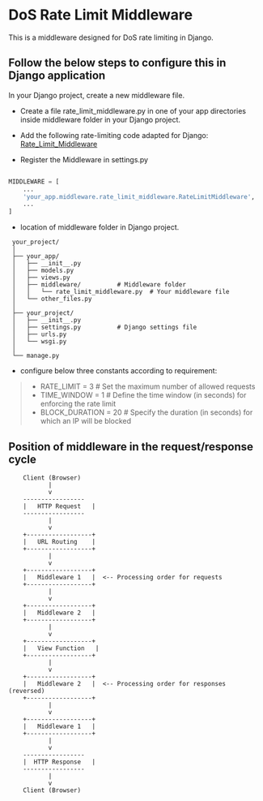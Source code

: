 # DoS Rate Limit Middleware

This is a middleware designed for DoS rate limiting in Django. 

## Follow the below steps to configure this in Django application

In your Django project, create a new middleware file.

- Create a file rate_limit_middleware.py in one of your app directories inside middleware folder in your Django project.

- Add the following rate-limiting code adapted for Django:
 [Rate_Limit_Middleware]([https://github.com/akashgalagali/DoS-Rate-Limit-](https://github.com/akashgalagali/DoS-Rate-Limit-/blob/master/rate_limit_middleware.py))

-  Register the Middleware in settings.py

```python

MIDDLEWARE = [
    ...
    'your_app.middleware.rate_limit_middleware.RateLimitMiddleware',
    ...
]

```
- location of middleware folder in Django project.
``` 
 your_project/
 │
 ├── your_app/
 │   ├── __init__.py
 │   ├── models.py
 │   ├── views.py
 │   ├── middleware/          # Middleware folder
 │   │   └── rate_limit_middleware.py  # Your middleware file
 │   └── other_files.py
 │
 ├── your_project/
 │   ├── __init__.py
 │   ├── settings.py          # Django settings file
 │   ├── urls.py
 │   └── wsgi.py
 │
 └── manage.py
```
- configure below three constants according to requirement:
> - RATE_LIMIT = 3  # Set the maximum number of allowed requests 
> - TIME_WINDOW = 1  # Define the time window (in seconds) for enforcing the rate limit
> - BLOCK_DURATION = 20  # Specify the duration (in seconds) for which an IP will be blocked

## Position of middleware in the request/response cycle

```
    Client (Browser)
           |
           v
    -----------------
    |   HTTP Request   |
    -----------------
           |
           v
    +------------------+
    |   URL Routing    |
    +------------------+
           |
           v
    +------------------+
    |   Middleware 1   |  <-- Processing order for requests
    +------------------+
           |
           v
    +------------------+
    |   Middleware 2   |
    +------------------+
           |
           v
    +------------------+
    |   View Function   |
    +------------------+
           |
           v
    +------------------+
    |   Middleware 2   |  <-- Processing order for responses (reversed)
    +------------------+
           |
           v
    +------------------+
    |   Middleware 1   |
    +------------------+
           |
           v
    -----------------
    |  HTTP Response   |
    -----------------
           |
           v
    Client (Browser)
```
